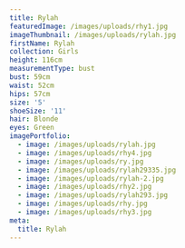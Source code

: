 ```yaml
---
title: Rylah
featuredImage: /images/uploads/rhy1.jpg
imageThumbnail: /images/uploads/rylah.jpg
firstName: Rylah
collection: Girls
height: 116cm
measurementType: bust
bust: 59cm
waist: 52cm
hips: 57cm
size: '5'
shoeSize: '11'
hair: Blonde
eyes: Green
imagePortfolio:
  - image: /images/uploads/rylah.jpg
  - image: /images/uploads/rhy4.jpg
  - image: /images/uploads/ry.jpg
  - image: /images/uploads/rylah29335.jpg
  - image: /images/uploads/rylah-2.jpg
  - image: /images/uploads/rhy2.jpg
  - image: /images/uploads/rylah293.jpg
  - image: /images/uploads/rhy.jpg
  - image: /images/uploads/rhy3.jpg
meta:
  title: Rylah
---
```


